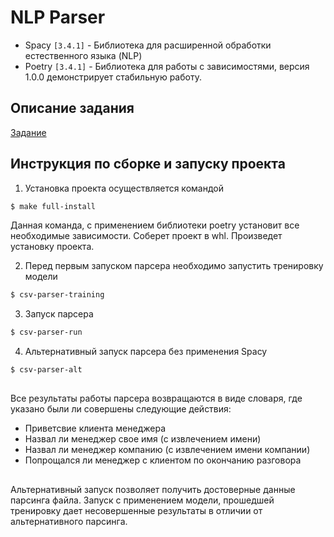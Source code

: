 # NLP Parser
* Spacy `[3.4.1]` - Библиотека для расширенной обработки естественного языка (NLP)
* Poetry `[3.4.1]` - Библиотека для работы с зависимостями, версия 1.0.0 демонстрирует стабильную работу.
## Описание задания
[Задание](https://docs.google.com/document/d/19MNbA9birxSfkVOEb3W8wa4POsZn5gQRHnWgERd_W1E/edit)

## Инструкция по сборке и запуску проекта
1. Установка проекта осуществляется командой
```sh
$ make full-install
```
  Данная команда, с применением библиотеки poetry установит все необходимые зависимости.
Соберет проект в whl. Произведет установку проекта.  
  
2. Перед первым запуском парсера необходимо запустить тренировку модели
```sh
$ csv-parser-training
```
3. Запуск парсера
```sh
$ csv-parser-run
```
4. Альтернативный запуск парсера без применения Spacy
```sh
$ csv-parser-alt
```
##
  Все результаты работы парсера возвращаются в виде словаря, где указано были ли совершены следующие действия:  
* Приветсвие клиента менеджера
* Назвал ли менеджер свое имя (с извлечением имени)
* Назвал ли менеджер компанию (с извлечением имени компании)
* Попрощался ли менеджер с клиентом по окончанию разговора 
##  
  Альтернативный запуск позволяет получить достоверные данные парсинга файла.
Запуск с применением модели, прошедшей тренировку дает несовершенные результаты
в отличии от альтернативного парсинга.
